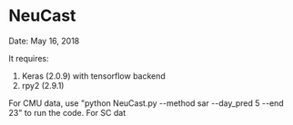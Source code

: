 # NeuCast

Date: May 16, 2018

It requires:
1) Keras (2.0.9) with tensorflow backend
2) rpy2 (2.9.1)


For CMU data, use "python NeuCast.py --method sar --day_pred 5 --end 23" to run the code. 
For SC dat